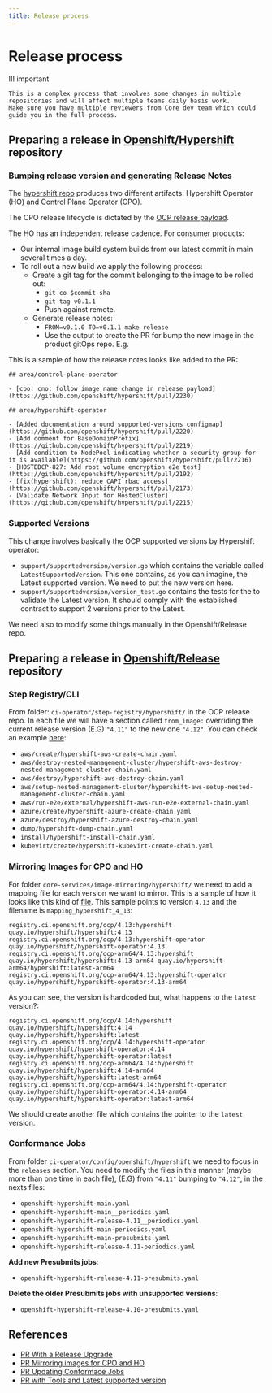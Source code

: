 ```yaml
---
title: Release process
---
```


# Release process

!!! important

    This is a complex process that involves some changes in multiple repositories and will affect multiple teams daily basis work.
    Make sure you have multiple reviewers from Core dev team which could guide you in the full process.

## Preparing a release in [Openshift/Hypershift](https://github.com/openshift/hypershift) repository

### Bumping release version and generating Release Notes

The [hypershift repo]( https://github.com/openshift/hypershift) produces two different artifacts: Hypershift Operator (HO) and Control Plane Operator (CPO).

The CPO release lifecycle is dictated by the [OCP release payload](https://access.redhat.com/support/policy/updates/openshift).

The HO has an independent release cadence. For consumer products:

- Our internal image build system builds from our latest commit in main several times a day.
- To roll out a new build we apply the following process:
  - Create a git tag for the commit belonging to the image to be rolled out:
    - `git co $commit-sha`
    - `git tag v0.1.1`
    - Push against remote.
  - Generate release notes:
    - `FROM=v0.1.0 TO=v0.1.1 make release`
    - Use the output to create the PR for bump the new image in the product gitOps repo. E.g.

This is a sample of how the release notes looks like added to the PR:

  ```
  ## area/control-plane-operator

  - [cpo: cno: follow image name change in release payload](https://github.com/openshift/hypershift/pull/2230)

  ## area/hypershift-operator

  - [Added documentation around supported-versions configmap](https://github.com/openshift/hypershift/pull/2220)
  - [Add comment for BaseDomainPrefix](https://github.com/openshift/hypershift/pull/2219)
  - [Add condition to NodePool indicating whether a security group for it is available](https://github.com/openshift/hypershift/pull/2216)
  - [HOSTEDCP-827: Add root volume encryption e2e test](https://github.com/openshift/hypershift/pull/2192)
  - [fix(hypershift): reduce CAPI rbac access](https://github.com/openshift/hypershift/pull/2173)
  - [Validate Network Input for HostedCluster](https://github.com/openshift/hypershift/pull/2215)
  ```

### Supported Versions

This change involves basically the OCP supported versions by Hypershift operator:

- `support/supportedversion/version.go` which contains the variable called `LatestSupportedVersion`. This one contains, as you can imagine, the Latest supported version. We need to put the new version here.
- `support/supportedversion/version_test.go` contains the tests for the to validate the Latest version. It should comply with the established contract to support 2 versions prior to the Latest.

We need also to modify some things manually in the Openshift/Release repo.

## Preparing a release in [Openshift/Release](https://github.com/openshift/release) repository

### Step Registry/CLI

From folder: `ci-operator/step-registry/hypershift/` in the OCP release repo. In each file we will have a section called `from_image:` overriding the current release version (E.G) `"4.11"` to the new one `"4.12"`. You can check an example [here](https://github.com/openshift/release/pull/30297/files):

- `aws/create/hypershift-aws-create-chain.yaml`
- `aws/destroy-nested-management-cluster/hypershift-aws-destroy-nested-management-cluster-chain.yaml`
- `aws/destroy/hypershift-aws-destroy-chain.yaml`
- `aws/setup-nested-management-cluster/hypershift-aws-setup-nested-management-cluster-chain.yaml`
- `aws/run-e2e/external/hypershift-aws-run-e2e-external-chain.yaml`
- `azure/create/hypershift-azure-create-chain.yaml`
- `azure/destroy/hypershift-azure-destroy-chain.yaml`
- `dump/hypershift-dump-chain.yaml`
- `install/hypershift-install-chain.yaml`
- `kubevirt/create/hypershift-kubevirt-create-chain.yaml`

### Mirroring Images for CPO and HO

For folder `core-services/image-mirroring/hypershift/` we need to add a mapping file for each version we want to mirror. This is a sample of how it looks like this kind of [file](https://github.com/openshift/release/blob/master/core-services/image-mirroring/hypershift/mapping_hypershift_4_13). This sample points to version `4.13` and the filename is `mapping_hypershift_4_13`:

```
registry.ci.openshift.org/ocp/4.13:hypershift quay.io/hypershift/hypershift:4.13
registry.ci.openshift.org/ocp/4.13:hypershift-operator quay.io/hypershift/hypershift-operator:4.13
registry.ci.openshift.org/ocp-arm64/4.13:hypershift quay.io/hypershift/hypershift:4.13-arm64 quay.io/hypershift-arm64/hypershift:latest-arm64
registry.ci.openshift.org/ocp-arm64/4.13:hypershift-operator quay.io/hypershift/hypershift-operator:4.13-arm64
```

As you can see, the version is hardcoded but, what happens to the `latest` version?:

```
registry.ci.openshift.org/ocp/4.14:hypershift quay.io/hypershift/hypershift:4.14 quay.io/hypershift/hypershift:latest
registry.ci.openshift.org/ocp/4.14:hypershift-operator quay.io/hypershift/hypershift-operator:4.14  quay.io/hypershift/hypershift-operator:latest
registry.ci.openshift.org/ocp-arm64/4.14:hypershift quay.io/hypershift/hypershift:4.14-arm64 quay.io/hypershift/hypershift:latest-arm64
registry.ci.openshift.org/ocp-arm64/4.14:hypershift-operator quay.io/hypershift/hypershift-operator:4.14-arm64  quay.io/hypershift/hypershift-operator:latest-arm64
```

We should create another file which contains the pointer to the `latest` version.

### Conformance Jobs

From folder `ci-operator/config/openshift/hypershift` we need to focus in the `releases` section. You need to modify the files in this manner (maybe more than one time in each file), (E.G) from `"4.11"` bumping to `"4.12"`, in the nexts files:

- `openshift-hypershift-main.yaml`
- `openshift-hypershift-main__periodics.yaml`
- `openshift-hypershift-release-4.11__periodics.yaml`
- `openshift-hypershift-main-periodics.yaml`
- `openshift-hypershift-main-presubmits.yaml`
- `openshift-hypershift-release-4.11-periodics.yaml`

**Add new Presubmits jobs**:

- `openshift-hypershift-release-4.11-presubmits.yaml`

**Delete the older Presubmits jobs with unsupported versions**:

- `openshift-hypershift-release-4.10-presubmits.yaml`
## References

- [PR With a Release Upgrade](https://github.com/openshift/release/pull/30297/files)
- [PR Mirroring images for CPO and HO](https://github.com/openshift/release/pull/30215)
- [PR Updating Conformace Jobs](https://github.com/openshift/release/pull/29972)
- [PR with Tools and Latest supported version](https://github.com/openshift/hypershift/pull/1575/files#diff-63fe5b9f7f4d0e344d2dfbf49aac7b3b9b46299371061221e5ff55d4a58f7db9R13)
